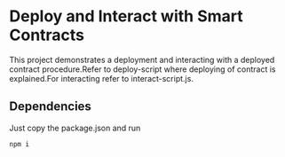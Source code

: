 # Deploy and Interact with Smart Contracts

This project demonstrates a deployment and interacting with a deployed contract procedure.Refer to deploy-script where deploying of contract is explained.For interacting refer to interact-script.js.

## Dependencies

Just copy the package.json and run 
```
npm i
```

